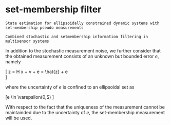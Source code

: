 # set-membership filter

    State estimation for ellipsoidally constrained dynamic systems with set-membership pseudo measurements

    Combined stochastic and setmembership information filtering in multisensor systems

In addition to the stochastic measurement noise, we further consider that the obtained measurement consists of an unknown but bounded error $e$, namely

\[
z = H x + v + e = \hat{z} + e    
\]

where the uncertainty of $e$ is confined to an ellipsoidal set as 

\[e \in \varepsilon(0,S) \]

With respect to the fact that the uniqueness of the measurement cannot be maintainded due to the uncertainty of $e$,  the set-membership measurement will be used.

